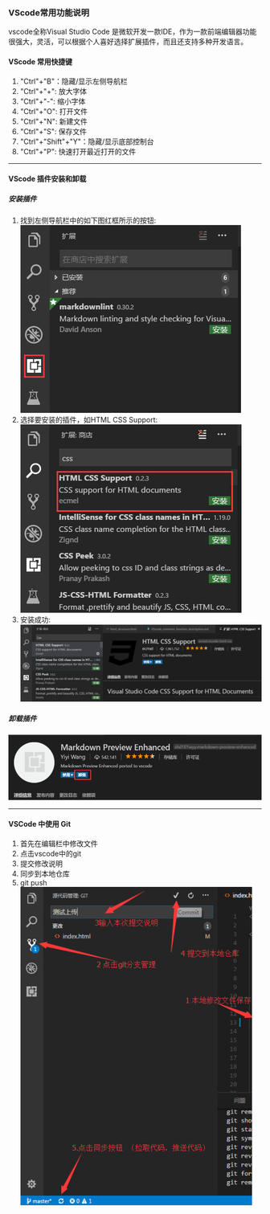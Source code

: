 ### VScode常用功能说明
vscode全称Visual Studio Code 是微软开发一款IDE，作为一款前端编辑器功能很强大，灵活，可以根据个人喜好选择扩展插件，而且还支持多种开发语言。

#### VScode 常用快捷键
1. "Ctrl"+"B"：隐藏/显示左侧导航栏
2. "Ctrl"+"+": 放大字体
3. "Ctrl"+"-": 缩小字体
4. "Ctrl"+"O": 打开文件 
5. "Ctrl"+"N": 新建文件
6. "Ctrl"+"S": 保存文件
7. "Ctrl"+"Shift"+"Y"：隐藏/显示底部控制台
8. "Ctrl"+"P": 快速打开最近打开的文件
--- 
#### VScode 插件安装和卸载
##### 安装插件
1. 找到左侧导航栏中的如下图红框所示的按钮:  
![install_one](imgs/install_step1.png)
2. 选择要安装的插件，如HTML CSS Support:  
![install_two](imgs/install_step2.png)
3. 安装成功:  
![install_three](imgs/install_step3.png)
##### 卸载插件
![uninstall](imgs/uninstall.png)

--- 
#### VSCode 中使用 Git
1. 首先在编辑栏中修改文件
2. 点击vscode中的git
3. 提交修改说明
4. 同步到本地仓库
5. git push  
![vscode_git](imgs/vscode_git.png)